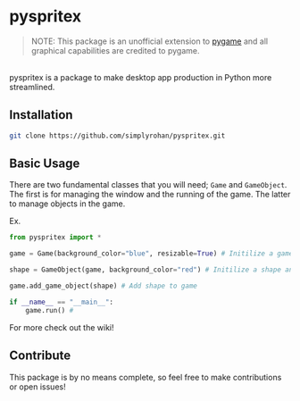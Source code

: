 # pyspritex

> NOTE: This package is an unofficial extension to [pygame](https://www.pygame.org/) and all graphical capabilities are credited to pygame.
 
 <br>
pyspritex is a package to make desktop app production in Python more streamlined.

## Installation

```bash
git clone https://github.com/simplyrohan/pyspritex.git
```

## Basic Usage

There are two fundamental classes that you will need; ```Game``` and ```GameObject```. The first is for managing the window and the running of the game. The latter to manage objects in the game.

Ex.
```python
from pyspritex import *

game = Game(background_color="blue", resizable=True) # Initilize a game object and define it's properties

shape = GameObject(game, background_color="red") # Initilize a shape and define it's properties

game.add_game_object(shape) # Add shape to game

if __name__ == "__main__":
    game.run() # 

```

For more check out the wiki!

## Contribute
This package is by no means complete, so feel free to make contributions or open issues!